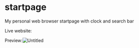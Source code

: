 # startpage
My personal web browser startpage with clock and search bar

Live website:

Preview:![Untitled](https://user-images.githubusercontent.com/76964327/152415211-3b83cb84-4ca5-42f9-b429-17b3635cef8e.png)
